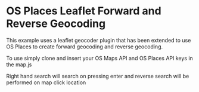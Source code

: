 # OS Places Leaflet Forward and Reverse Geocoding

This example uses a leaflet geocoder plugin that has been extended to use OS Places to create forward geocoding and reverse geocoding.

To use simply clone and insert your OS Maps API and OS Places API keys in the map.js

Right hand search will search on pressing enter and reverse search will be performed on map click location